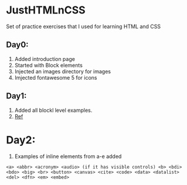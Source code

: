 # JustHTMLnCSS
Set of practice exercises that I used for learning HTML and CSS


## Day0:
1. Added introduction page
2. Started with Block elements
3. Injected an images directory for images
4. Imjected fontawesome 5 for icons

## Day1:
1. Added all blockl level examples.
2. [Ref](https://developer.mozilla.org/en-US/docs/Web/HTML/Block-level_elements)

# Day2:
1. Examples of inline elements from a-e added

`<a>
<abbr>
<acronym>
<audio> (if it has visible controls)
<b>
<bdi>
<bdo>
<big>
<br>
<button>
<canvas>
<cite>
<code>
<data>
<datalist>
<del>
<dfn>
<em>
<embed>`


